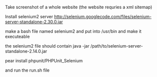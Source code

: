 Take screenshot of a whole website
(the website requries a xml sitemap)

Install selenium2 server
http://selenium.googlecode.com/files/selenium-server-standalone-2.30.0.jar

make a bash file named selenium2 and put into /usr/bin and make it executeable

the selenium2 file should contain
java -jar /path/to/selenium-server-standalone-2.14.0.jar

pear install phpunit/PHPUnit_Selenium

and run the run.sh file